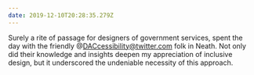 ```yaml
---
date: 2019-12-10T20:28:35.279Z
---
```


Surely a rite of passage for designers of government services, spent the day with the friendly @DACcessibility@twitter.com folk in Neath. Not only did their knowledge and insights deepen my appreciation of inclusive design, but it underscored the undeniable necessity of this approach.
